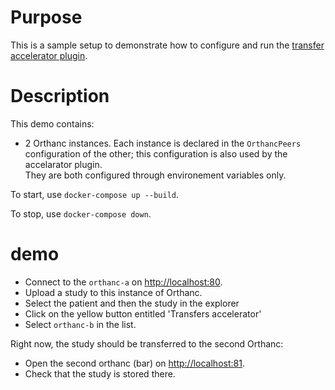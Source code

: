 # Purpose

This is a sample setup to demonstrate how to configure and run the [transfer accelerator plugin](https://book.orthanc-server.com/plugins/transfers.html).

# Description

This demo contains:

- 2 Orthanc instances.  Each instance is declared in the `OrthancPeers` 
  configuration of the other; this configuration is also used by the accelarator plugin.  
  They are both configured through environement variables only. 

To start, use `docker-compose up --build`.

To stop, use `docker-compose down`.

# demo

- Connect to the `orthanc-a` on [http://localhost:80](http://localhost:80).
- Upload a study to this instance of Orthanc.
- Select the patient and then the study in the explorer
- Click on the yellow button entitled 'Transfers accelerator'
- Select `orthanc-b` in the list.

Right now, the study should be transferred to the second Orthanc:

- Open the second orthanc (bar) on [http://localhost:81](http://localhost:81).
- Check that the study is stored there.